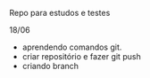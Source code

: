 Repo para estudos e testes

18/06 
- aprendendo comandos git.
- criar repositório e fazer git push
- criando branch